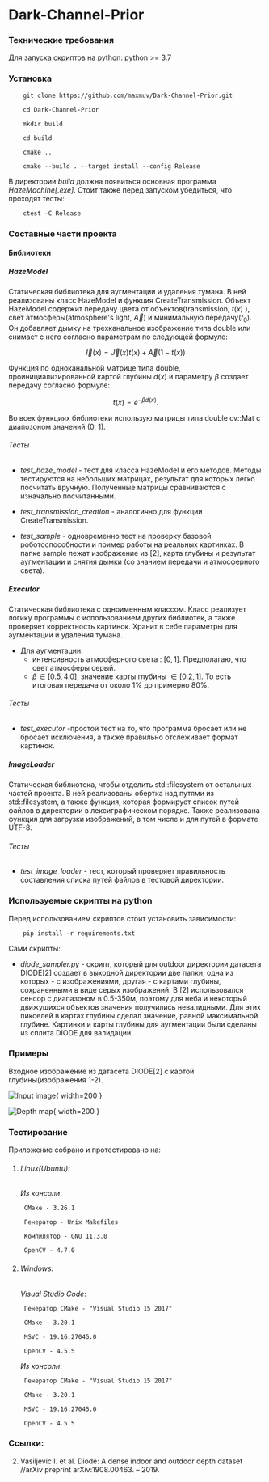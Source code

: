 # Dark-Channel-Prior
### Технические требования

Для запуска скриптов на python:
	python >= 3.7
	
### Установка

```console
    git clone https://github.com/maxmuv/Dark-Channel-Prior.git
    
    cd Dark-Channel-Prior

    mkdir build 

    cd build

    cmake ..

    cmake --build . --target install --config Release
```

В директории *build* должна появиться основная программа *HazeMachine[.exe]*. Стоит также перед запуском убедиться, что проходят тесты:

```console
    ctest -C Release
```

### Составные части проекта
#### Библиотеки
##### HazeModel
Статическая библиотека для аугментации и удаления тумана. В ней реализованы класс HazeModel и функция CreateTransmission. Объект HazeModel содержит передачу цвета от объектов(transmission, $t(x)$ ), свет атмосферы(atmosphere's light, $\vec{A}$) и минимальную передачу($t_0$). Он добавляет дымку на трехканальное изображение типа double или снимает с него согласно параметрам по следующей формуле:

$$\vec{I}(x) = \vec{J}(x) t(x) + \vec{A}(1 - t(x))$$  

Функция по одноканальной матрице типа double, проинициализированной картой глубины $d(x)$ и параметру $\beta$ создает передачу согласно формуле:

$$t(x) = e^{-\beta d(x)}.$$

Во всех функциях библиотеки использую матрицы типа double cv::Mat с диапозоном значений (0, 1).

###### Тесты
* *test_haze_model* - тест для класса HazeModel и его методов. Методы тестируются на небольших матрицах, результат для которых легко посчитать вручную. Полученные матрицы сравниваются с изначально посчитанными.

* *test_transmission_creation* - аналогично для функции CreateTransmission.

* *test_sample* - одновременно тест на проверку базовой роботоспособности и пример работы на реальных картинках. В папке sample лежат изображение из [2], карта глубины и результат аугментации и снятия дымки (со знанием передачи и атмосферного света). 

##### Executor
Статическая библиотека с одноименным классом. Класс реализует логику программы с использованием других библиотек, а также проверяет корректность картинок. Хранит в себе параметры для аугментации и удаления тумана.

* Для аугментации:
    + интенсивность атмосферного света : $[0, 1]$. Предполагаю, что свет атмосферы серый.
    + $\beta \in [0.5, 4.0]$, значение карты глубины $\in [0.2, 1]$. То есть итоговая передача от около 1% до примерно 80%.

###### Тесты
* *test_executor* -простой тест на то, что программа бросает или не бросает исключения, а также правильно отслеживает формат картинок.

##### ImageLoader
Статическая библиотека, чтобы отделить std::filesystem от остальных частей проекта. В ней реализованы обертка над путями из std::filesystem, а также функция, которая формирует список путей файлов в директории в лексиграфическом порядке. Также реализована функция для загрузки изображений, в том числе и для путей в формате UTF-8. 

###### Тесты
* *test_image_loader* - тест, который проверяет правильность составления списка путей файлов в тестовой директории. 


### Используемые скрипты на python

Перед использованием скриптов стоит установить зависимости:

```console
    pip install -r requirements.txt
```

Сами скрипты:

* *diode_sampler.py* - скрипт, который для outdoor директории датасета DIODE[2] создает в выходной директории две папки, одна из которых - с изображениями, другая - с картами глубины, сохраненными в виде серых изображений. В [2] использовался сенсор с диапазоном в 0.5-350м, поэтому для неба и некоторый движущихся объектов значения получились невалидными. Для этих пикселей в картах глубины сделал значение, равной максимальной глубине. Картинки и карты глубины для аугментации были сделаны из сплита DIODE для валидации.

### Примеры 
Входное изображение из датасета DIODE[2] c картой глубины(изображения 1-2).

![Input image](result_pdf/00022_00193_outdoor_000_000.png){ width=200 }

![Depth map](result_pdf/00022_00193_outdoor_000_000(1).png){ width=200 }

### Тестирование

Приложение собрано и протестировано на:

1. ###### Linux(Ubuntu):

    *Из консоли*:

        CMake - 3.26.1

        Генератор - Unix Makefiles

        Компилятор - GNU 11.3.0

        OpenCV - 4.7.0

2. ###### Windows:

    *Visual Studio Code*:

        Генератор CMake - "Visual Studio 15 2017"

        CMake - 3.20.1

        MSVC - 19.16.27045.0

        OpenCV - 4.5.5

    *Из консоли*:

        Генератор CMake - "Visual Studio 15 2017"

        CMake - 3.20.1

        MSVC - 19.16.27045.0

        OpenCV - 4.5.5

### Ссылки:

2. Vasiljevic I. et al. Diode: A dense indoor and outdoor depth dataset //arXiv preprint arXiv:1908.00463. – 2019.